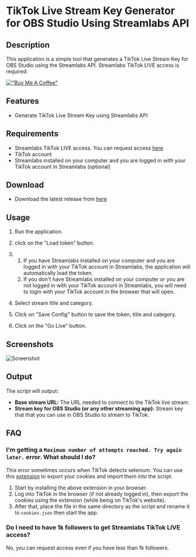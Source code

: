 # TikTok Live Stream Key Generator for OBS Studio Using Streamlabs API

## Description
This application is a simple tool that generates a TikTok Live Stream Key for OBS Studio using the Streamlabs API. Streamlabs TikTok LIVE access is required.

[!["Buy Me A Coffee"](https://www.buymeacoffee.com/assets/img/custom_images/orange_img.png)](https://buymeacoffee.com/loukious)


## Features
- Generate TikTok Live Stream Key using Streamlabs API

## Requirements
- Streamlabs TikTok LIVE access. You can request access [here](https://tiktok.com/falcon/live_g/live_access_pc_apply/result/index.html?id=GL6399433079641606942&lang=en-US)
- TikTok account
- Streamlabs installed on your computer and you are logged in with your TikTok account in Streamlabs (optional)

## Download
- Download the latest release from [here](../../releases/latest)

## Usage
1. Run the application.
2. click on the "Load token" button.
3. 
    1. If you have Streamlabs installed on your computer and you are logged in with your TikTok account in Streamlabs, the application will automatically load the token.
    2. If you don't have Streamlabs installed on your computer or you are not logged in with your TikTok account in Streamlabs, you will need to login with your TikTok account in the browser that will open.

4. Select stream title and category.
5. Click on "Save Config" button to save the token, title and category.
6. Click on the "Go Live" button.


## Screenshots

![Screenshot](https://i.imgur.com/XLroKB2.png)

## Output

The script will output:
- **Base stream URL:** The URL needed to connect to the TikTok live stream.
- **Stream key for OBS Studio (or any other streaming app):** Stream key that that you can use in OBS Studio to stream to TikTok.

## FAQ
### I'm getting a `Maximum number of attempts reached. Try again later.` error. What should I do?
This error sometimes occurs when TikTok detects selenium. You can use this [extension](https://chromewebstore.google.com/detail/export-cookie-json-file-f/nmckokihipjgplolmcmjakknndddifde) to export your cookies and import them into the script.
1. Start by installing the above extension in your browser.
2. Log into TikTok in the browser (if not already logged in), then export the cookies using the extension (while being on TikTok's website). 
3. After that, place the file in the same directory as the script and rename it to `cookies.json` then start the app.
### Do I need to have 1k followers to get Streamlabs TikTok LIVE access?
No, you can request access even if you have less than 1k followers.